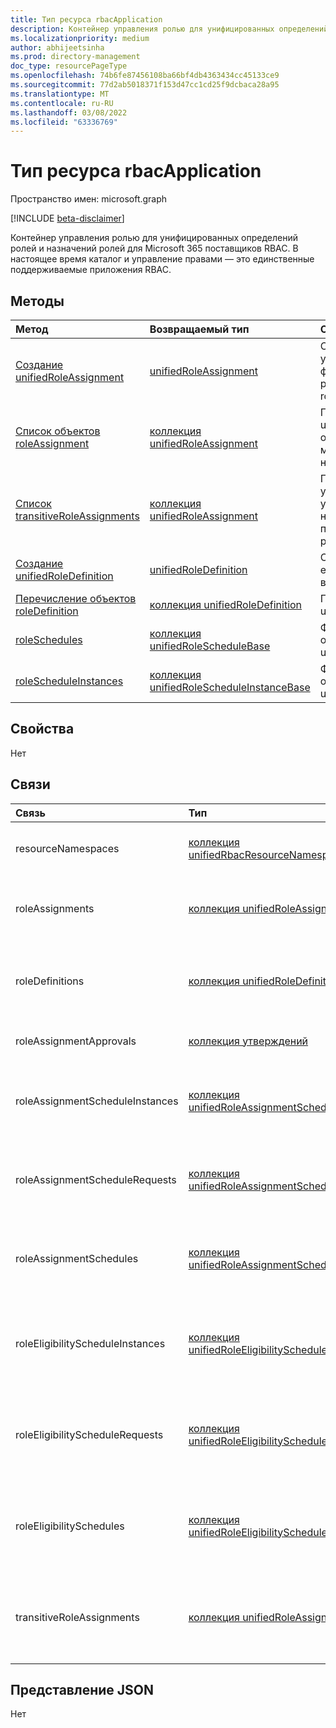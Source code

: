 ```yaml
---
title: Тип ресурса rbacApplication
description: Контейнер управления ролью для унифицированных определений ролей и назначений ролей для Microsoft 365 поставщиков RBAC.
ms.localizationpriority: medium
author: abhijeetsinha
ms.prod: directory-management
doc_type: resourcePageType
ms.openlocfilehash: 74b6fe87456108ba66bf4db4363434cc45133ce9
ms.sourcegitcommit: 77d2ab5018371f153d47cc1cd25f9dcbaca28a95
ms.translationtype: MT
ms.contentlocale: ru-RU
ms.lasthandoff: 03/08/2022
ms.locfileid: "63336769"
---
```

# <a name="rbacapplication-resource-type"></a>Тип ресурса rbacApplication

Пространство имен: microsoft.graph

[!INCLUDE [beta-disclaimer](../../includes/beta-disclaimer.md)]

Контейнер управления ролью для унифицированных определений ролей и назначений ролей для Microsoft 365 поставщиков RBAC. В настоящее время каталог и управление правами — это единственные поддерживаемые приложения RBAC.

## <a name="methods"></a>Методы

| Метод       | Возвращаемый тип | Описание |
|:-------------|:------------|:------------|
| [Создание unifiedRoleAssignment](../api/rbacapplication-post-roleassignments.md) | [unifiedRoleAssignment](unifiedroleassignment.md) | Создайте новую унифицированную функциюRoleAssignment, разместив в коллекции roleAssignments. |
| [Список объектов roleAssignment](../api/rbacapplication-list-roleassignments.md) | [коллекция unifiedRoleAssignment](unifiedroleassignment.md) | Получите коллекцию объектов unifiedRoleAssignment. Только определенные экземпляры можно запрашивать, фильтруя на roleDefitionId или principalId. |
| [Список transitiveRoleAssignments](../api/rbacapplication-list-transitiveroleassignments.md) | [коллекция unifiedRoleAssignment](unifiedroleassignment.md) | Получите прямые и транзитные унифицированные унифицированные функции, назначенные определенному принципу. Необходимо указать principalId. |
| [Создание unifiedRoleDefinition](../api/rbacapplication-post-roledefinitions.md) | [unifiedRoleDefinition](unifiedroledefinition.md) | Создайте новое единоеRoleDefinition, разместив в коллекции roleDefinitions. |
| [Перечисление объектов roleDefinition](../api/rbacapplication-list-roledefinitions.md) | [коллекция unifiedRoleDefinition](unifiedroledefinition.md) | Получите коллекцию объектов unifiedRoleDefinition. |
| [roleSchedules](../api/rbacapplication-roleschedules.md) | [коллекция unifiedRoleScheduleBase](unifiedroleschedulebase.md) | Функция получения коллекции объектов unifiedRoleScheduleBase. |
| [roleScheduleInstances](../api/rbacapplication-rolescheduleinstances.md) | [коллекция unifiedRoleScheduleInstanceBase](unifiedrolescheduleinstancebase.md) | Функция получения коллекции объектов unifiedRoleScheduleInstanceBase.  |

## <a name="properties"></a>Свойства

Нет

## <a name="relationships"></a>Связи
|Связь|Тип|Описание|
|:---|:---|:---|
|resourceNamespaces|[коллекция unifiedRbacResourceNamespace](../resources/unifiedrbacresourcenamespace.md)|Ресурс, представляючий коллекцию связанных действий.|
|roleAssignments|[коллекция unifiedRoleAssignment](../resources/unifiedroleassignment.md)| Ресурс для предоставления доступа пользователям или группам. |
|roleDefinitions|[коллекция unifiedRoleDefinition](../resources/unifiedroledefinition.md)| Ресурс, представляющий роли, разрешенные поставщиками RBAC, и разрешения, присвоенные ролям. |
|roleAssignmentApprovals|[коллекция утверждений](../resources/approval.md)| Решения, связанные с утверждением назначения ролей.|
|roleAssignmentScheduleInstances|[коллекция unifiedRoleAssignmentScheduleInstance](../resources/unifiedroleassignmentscheduleinstance.md)| Экземпляры для активных назначений ролей через Azure AD управление привилегированными пользователями.  |
|roleAssignmentScheduleRequests|[коллекция unifiedRoleAssignmentScheduleRequest](../resources/unifiedroleassignmentschedulerequest.md)| Запросы на активные назначения ролей через Azure AD управление привилегированными пользователями. |
|roleAssignmentSchedules|[коллекция unifiedRoleAssignmentSchedule](../resources/unifiedRoleAssignmentSchedule.md)| Расписание назначений активных ролей через Azure AD управление привилегированными пользователями. |
|roleEligibilityScheduleInstances|[коллекция unifiedRoleEligibilityScheduleInstance](../resources/unifiedRoleEligibilityScheduleInstance.md)| Примеры подходящих назначений ролей через Azure AD управление привилегированными пользователями. |
|roleEligibilityScheduleRequests|[коллекция unifiedRoleEligibilityScheduleRequest](../resources/unifiedRoleEligibilityScheduleRequest.md)| Запросы на подходящие назначения ролей через Azure AD управление привилегированными пользователями. |
|roleEligibilitySchedules|[коллекция unifiedRoleEligibilitySchedule](../resources/unifiedRoleEligibilitySchedule.md)| Расписание назначений подходящих ролей через Azure AD управление привилегированными пользователями. |
|transitiveRoleAssignments|[коллекция unifiedRoleAssignment](../resources/unifiedroleassignment.md)| Ресурс для предоставления доступа к пользователям или группам, которые являются транзитными. |


## <a name="json-representation"></a>Представление JSON

Нет

<!-- uuid: 16cd6b66-4b1a-43a1-adaf-3a886856ed98
2019-02-04 14:57:30 UTC -->
<!-- {
  "type": "#page.annotation",
  "description": "rbacApplication resource",
  "keywords": "",
  "section": "documentation",
  "tocPath": ""
}-->


